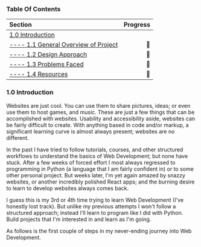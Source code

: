 ### Table Of Contents ###
Section  | Progress
| :--- | ---:
[1.0 Introduction](https://github.com/renacin/IntervalHouse_DataAnalytics#10-introduction)  |
[---- 1.1 General Overview of Project](https://github.com/renacin/IntervalHouse_DataAnalytics#11-data-collection-preparation--exploration)          | :construction_worker:
[---- 1.2 Design Approach](https://github.com/renacin/IntervalHouse_DataAnalytics#12-research-questions)                                            | :construction_worker:
[---- 1.3 Problems Faced](https://github.com/renacin/IntervalHouse_DataAnalytics#13-deliverables)                                                   | :construction_worker:
[---- 1.4 Resources](https://github.com/renacin/IntervalHouse_DataAnalytics#14-questions--resources)                                                | :construction_worker:


### 1.0 Introduction ###
Websites are just cool. You can use them to share pictures, ideas; or even use them to host games, and music. These are just a few things that can be accomplished with websites.
Usability and accessibility aside, websites can be fairly difficult to create. With anything based in code and/or markup, a significant learning curve is almost always present; websites are no different.

In the past I have tried to follow tutorials, courses, and other structured workflows to understand the basics of Web Development; but none have stuck. After a few weeks of forced effort I most always regressed
to programming in Python (a language that I am fairly confident in) or to some other personal project. But weeks later, I'm yet again amazed by snazzy websites, or another incredibly polished React apps; and the burning
desire to learn to develop websites always comes back.

I guess this is my 3rd or 4th time trying to learn Web Development (I've honestly lost track). But unlike my previous attempts I won't follow a structured approach; instead I'll learn to program like I did with Python.
Build projects that I'm interested in and learn as I'm going.

As follows is the first couple of steps in my never-ending journey into Web Development. 
